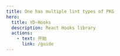 ```yaml
---
title: One has multiple lint types of PKG
hero:
  title: YD-Hooks
  description: React Hooks library
  actions:
    - text: 开始
      link: /guide
---
```

